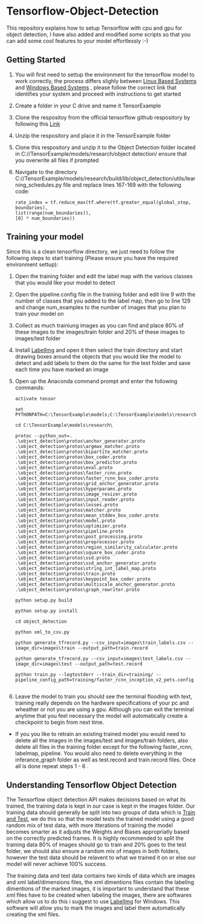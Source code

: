 # Tensorflow-Object-Detection
This repository explains how to setup Tensorflow  with cpu and gpu for object detection, I have also added and modified some scripts so that you can add some cool features to your model effortlessly :-) 

## Getting Started 
1. You will first need to settup the environment for the tensorflow model to work correctly, the process differs slighly 
   between [Linux Based Systems](https://github.com/dan62/Tensorflow-Object-Detection/blob/master/Linux_Settup.md) and [Windows Based Systems](https://github.com/dan62/Tensorflow-Object-Detection/blob/master/Windows_Settup.md) , please follow the correct link that identifies your system and proceed with instructions to get started
   
2. Create a folder in your C drive and name it TensorExample

3. Clone the respositoy from the official tensorflow github respository by following this [Link](https://github.com/tensorflow/models)

4. Unzip the respository and place it in the TensorExample folder 

5. Clone this respository and unzip it to the Object Detection folder located in C://TensorExample/models/research/object detection/
   ensure that you overwrite all files if prompted

6. Navigate to the directory C://TensorExample/models/research/build/lib/object_detection/utils/learning_schedules.py file and replace lines 
   167-169 with the following code:
   
   ```
   rate_index = tf.reduce_max(tf.where(tf.greater_equal(global_step, boundaries),
   list(range(num_boundaries)),
   [0] * num_boundaries))
   ```
   
## Training your model
Since this is a clean tensorflow directory, we just need to follow the following steps to start training (Please ensure you have the required environment settup):

1. Open the training folder and edit the label map with the various classes that you would like your model to detect

2. Open the pipeline.config file in the training folder and edit line 9 with the number of classes that you added to the label map, 
then go to line 129 and change num_examples to the number of images that you plan to train your model on

3. Collect as much trainiung images as you can find and place 80% of these images to the images/train folder and 20% of these images to      images/test folder  

4. Install [LabelImg](https://github.com/tzutalin/labelImg) and open it then select the train directory and start drawing boxes around the objects that you would like the model to detect and add labels to them do the same for the test folder and save each time you have marked an image

5. Open up the Anaconda command prompt and enter the following commands:

   ```
   activate tensor
 
   set PYTHONPATH=C:\TensorExample\models;C:\TensorExample\models\research;C:\TensorExample\models\research\slim
 
   cd C:\TensorExample\models\research\
 
   protoc --python_out=. .\object_detection\protos\anchor_generator.proto .\object_detection\protos\argmax_matcher.proto .\object_detection\protos\bipartite_matcher.proto .\object_detection\protos\box_coder.proto .\object_detection\protos\box_predictor.proto .\object_detection\protos\eval.proto .\object_detection\protos\faster_rcnn.proto .\object_detection\protos\faster_rcnn_box_coder.proto .\object_detection\protos\grid_anchor_generator.proto .\object_detection\protos\hyperparams.proto .\object_detection\protos\image_resizer.proto .\object_detection\protos\input_reader.proto .\object_detection\protos\losses.proto .\object_detection\protos\matcher.proto .\object_detection\protos\mean_stddev_box_coder.proto .\object_detection\protos\model.proto .\object_detection\protos\optimizer.proto .\object_detection\protos\pipeline.proto .\object_detection\protos\post_processing.proto .\object_detection\protos\preprocessor.proto .\object_detection\protos\region_similarity_calculator.proto .\object_detection\protos\square_box_coder.proto .\object_detection\protos\ssd.proto .\object_detection\protos\ssd_anchor_generator.proto .\object_detection\protos\string_int_label_map.proto .\object_detection\protos\train.proto .\object_detection\protos\keypoint_box_coder.proto .\object_detection\protos\multiscale_anchor_generator.proto .\object_detection\protos\graph_rewriter.proto
 
   python setup.py build
 
   python setup.py install
 
   cd object_detection
 
   python xml_to_csv.py
 
   python generate_tfrecord.py --csv_input=images\train_labels.csv --image_dir=images\train --output_path=train.record
 
   python generate_tfrecord.py --csv_input=images\test_labels.csv --image_dir=images\test --output_path=test.record
 
   python train.py --logtostderr --train_dir=training/ --pipeline_config_path=training/faster_rcnn_inception_v2_pets.config
 
   ```

6. Leave the model to train you should see the terminal flooding with text, training really depends on the hardware specifications of your pc and wheather or not you are using a gpu. Although you can exit the terminal anytime that you feel necessary the model will automatically create a checkpoint to begin from next time.

* If you you like to retrain an existing trained model you would need to delete all the images in the images/test and images/train folders, also delete all files in the training folder except for the following faster_rcnn, labelmap, pipeline. You would also need to delete everything in the inferance_graph folder as well as test.record and train.record files. Once all is done repeat steps 1 - 6 . 

   
## Understanding Tensorflow Object Detection
The Tensorflow object detection API makes decisions based on what its trained, the training data is kept in our case is kept in the images folder. Our training data should generally be split into two groups of data which is [Train and Test](https://github.com/dan62/Tensorflow-Object-Detection/tree/master/images), we do this so that the model tests the trained model using a good random mix of test data, with more itterations of training the model becomes smarter as it adjusts the Weights and Biases appropriatly based on the correctly predicted frames. It is highly recommended to split the training data 80% of images should go to train and 20% goes to the test folder, we should also ensure a random mix of images in both folders, however the test data should be relavent to what we trained it on or else our model will never achieve 100% success. 

The training data and test data contains two kinds of data which are images and xml label/dimensions files, the xml dimentions files contain
the labeling dimentions of the marked images, it is important to understand that these xml files have to be created when labeling the images, there are softwares which allow us to do this i suggest to use [LabelImg](https://github.com/tzutalin/labelImg) for Windows. This software will allow you to mark the images and label them automatically creating the xml files.


